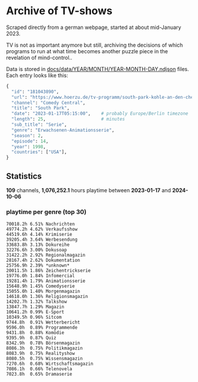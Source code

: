 # Archive of TV-shows

Scraped directly from a german webpage, started at about mid-January 2023.

TV is not as important anymore but still, archiving the decisions of which programs to run at what time
becomes another puzzle piece in the revelation of mind-control.. 

Data is stored in [docs/data/YEAR/MONTH/YEAR-MONTH-DAY.ndjson](docs/data/) files. 
Each entry looks like this:

```python
{
  "id": "181043890", 
  "url": "https://www.hoerzu.de/tv-programm/south-park-kohle-an-den-chefkoch/bid_181043890/", 
  "channel": "Comedy Central", 
  "title": "South Park", 
  "date": "2023-01-17T05:15:00",    # probably Europe/Berlin timezone 
  "length": 25,                     # minutes 
  "sub_title": "Serie", 
  "genre": "Erwachsenen-Animationsserie", 
  "season": 2, 
  "episode": 14, 
  "year": 1998, 
  "countries": ["USA"],
}
```

## Statistics

**109** channels, **1,076,252.1** hours playtime between **2023-01-17** and **2024-10-06**


### playtime per genre (top 30)

    70018.2h 6.51% Nachrichten
    49774.2h 4.62% Verkaufsshow
    44519.6h 4.14% Krimiserie
    39205.4h 3.64% Werbesendung
    33683.8h 3.13% Dokureihe
    32276.6h 3.00% Dokusoap
    31422.2h 2.92% Regionalmagazin
    28167.4h 2.62% Dokumentation
    25756.9h 2.39% *unknown*
    20011.5h 1.86% Zeichentrickserie
    19776.0h 1.84% Infomercial
    19281.4h 1.79% Animationsserie
    15648.9h 1.45% Comedyserie
    15055.0h 1.40% Morgenmagazin
    14618.0h 1.36% Religionsmagazin
    14202.7h 1.32% Talkshow
    13847.7h 1.29% Magazin
    10641.2h 0.99% E-Sport
    10349.5h 0.96% Sitcom
    9744.8h  0.91% Wetterbericht
    9596.0h  0.89% Programmende
    9431.8h  0.88% Komödie
    9395.9h  0.87% Quiz
    8342.9h  0.78% Börsenmagazin
    8086.3h  0.75% Politikmagazin
    8083.9h  0.75% Realityshow
    8080.5h  0.75% Wissensmagazin
    7270.6h  0.68% Wirtschaftsmagazin
    7086.1h  0.66% Telenovela
    7023.8h  0.65% Dramaserie

